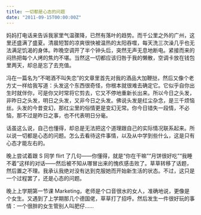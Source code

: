 ```yaml
---
title: 一切都是心态的问题
date: "2011-09-15T00:00:00Z"
---
```


妈妈打电话来告诉我家里气温骤降，已然有落叶的趋势。而千公里之外的广州，这里还盛满了盛夏。清晨短暂的凉爽很快被温热的太阳吞噬，每天洗三次澡几乎也无法满足饥渴的身体。昨晚空调开了半个钟头后，突然无声无息地断电。紧接而来的闷热把每个人烤的焦灼不堪。当然这一切都应该归咎于我的懒散，空调卡放在钱包里两天，却总是忘了去充值。

冯在一篇名为“不喝酒不叫失恋”的文章里首先对我的酒品大加鞭挞，然后又像个老方丈一样给我写道：头发这个东西很奇怪，你根本就很难去确定它。它似乎自你出生时就伴你，可是你又时常将它剪去，它又不停地重新长出来。所以今日之头发，非昨日之头发，明日之头发，又非今日之头发。佛说头发是红尘杂念，是三千烦恼丝。头发的今昔变幻，那红尘里的俗情更是变幻无常。你今日错失一段情，不必恼，那不过是昨日之事，也不代表明日分毫。

话虽这么说，自己也懂得，却总是无法把这个道理跟自己的实际情况联系起来。所以说一切都是心态的问题。怎么去看待这件事情，以及从中学到些什么，这是只有心态才能左右的。

晚上尝试着跟 S 同学 flirt 了几句——你懂得，就是“你在干嘛”“月饼很好吃”“我睡不着”这样的对话——然后被不知从哪冒出来的愧疚感击败了。草草转移了话题，然后置之不理。我承认我绝对没有达到克服她而开始新生活的状态。不过，这只是一个过程罢了，还是心态的问题。

晚上上学期第一节课 Marketing，老师是个口音很水的女人，准确地说，更像是个女生。又遇到了上学期那几个德国佬，草草打了招呼。然后发生一件很好玩的事情：一个很胖的女生管别人叫肥仔……
